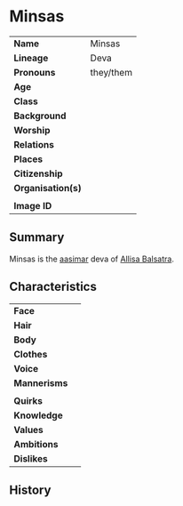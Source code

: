 # Minsas

|||
| --- | --- |
| **Name** | Minsas | character.4
| **Lineage** | Deva |
| **Pronouns** | they/them |
| **Age** | |
| **Class** | |
| **Background** | |
| **Worship** | |
| **Relations** | |
| **Places** | |
| **Citizenship** | |
| **Organisation(s)** | |
|||
| **Image ID** | |

## Summary

Minsas is the [aasimar](../lineages/aasimar.md) deva of [Allisa Balsatra](allisa-balsatra.md).

## Characteristics

| | |
| --- | --- |
| **Face** | | characteristics.2
| **Hair** | |
| **Body** | |
| **Clothes** | |
| **Voice** | |
| **Mannerisms** | |
| | |
| **Quirks** | |
| **Knowledge** | |
| **Values** | |
| **Ambitions** | |
| **Dislikes** | |

## History
